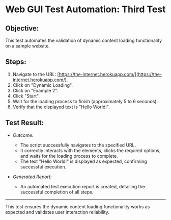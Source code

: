 # Web GUI Test Automation: Third Test

## Objective:
This test automates the validation of dynamic content loading functionality on a sample website.

## Steps:
1. Navigate to the URL: [https://the-internet.herokuapp.com/](https://the-internet.herokuapp.com/).
2. Click on "Dynamic Loading".
3. Click on "Example 2".
4. Click "Start".
5. Wait for the loading process to finish (approximately 5 to 6 seconds).
6. Verify that the displayed text is "Hello World!".

## Test Result:
- *Outcome:*
  - The script successfully navigates to the specified URL.
  - It correctly interacts with the elements, clicks the required options, and waits for the loading process to complete.
  - The text "Hello World!" is displayed as expected, confirming successful execution.

- *Generated Report:*
  - An automated test execution report is created, detailing the successful completion of all steps.

---
This test ensures the dynamic content loading functionality works as expected and validates user interaction reliability.
